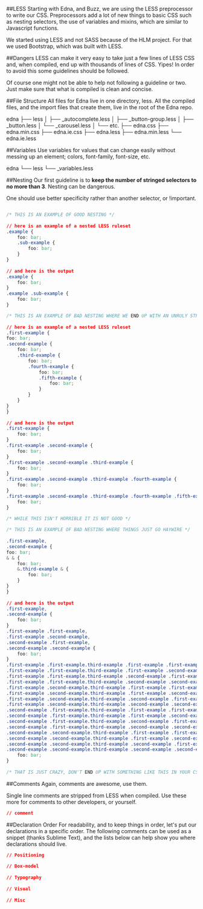 ##LESS
Starting with Edna, and Buzz, we are using the LESS preprocessor to write our CSS. Preprocessors add a lot of new things to basic CSS such as nesting selectors, the use of variables and mixins, which are similar to Javascript functions.

We started using LESS and not SASS because of the HLM project. For that we used Bootstrap, which was built with LESS.

##Dangers
LESS can make it very easy to take just a few lines of LESS CSS and, when compiled, end up with thousands of lines of CSS. Yipes! In order to avoid this some guidelines should be followed.

Of course one might not be able to help not following a guideline or two. Just make sure that what is compiled is clean and concise.

##File Structure
All files for Edna live in one directory, less. All the compiled files, and the import files that create them, live in the root of the Edna repo.

edna
├── less
│   ├── _autocomplete.less
│   ├── _button-group.less
│   ├── _button.less
│   └── _carousel.less
│   └── etc.
├── edna.css
├── edna.min.css
├── edna.ie.css
├── edna.less
├── edna.min.less
└── edna.ie.less

##Variables
Use variables for values that can change easily without messing up an element; colors, font-family, font-size, etc.

edna
└── less
└── _variables.less

##Nesting
Our first guideline is to **keep the number of stringed selectors to no more than 3**. Nesting can be dangerous.

One should use better specificity rather than another selector, or !important.

```CSS

/* THIS IS AN EXAMPLE OF GOOD NESTING */
 
// here is an example of a nested LESS ruleset
.example {
	foo: bar;
	.sub-example {
		foo: bar;
	}
}
 
// and here is the output
.example {
	foo: bar;
}
.example .sub-example {
	foo: bar;
}

```

```CSS
/* THIS IS AN EXAMPLE OF BAD NESTING WHERE WE END UP WITH AN UNRULY STRING OF SELECTORS */
 
// here is an example of a nested LESS ruleset
.first-example {
foo: bar;
.second-example {
	foo: bar;
	.third-example {
		foo: bar;
		.fourth-example {
			foo: bar;
			.fifth-example {
				foo: bar;
			}
		}
	}
}
}
 
// and here is the output
.first-example {
	foo: bar;
}
.first-example .second-example {
	foo: bar;
}
.first-example .second-example .third-example {
	foo: bar;
}
.first-example .second-example .third-example .fourth-example {
	foo: bar;
}
.first-example .second-example .third-example .fourth-example .fifth-example {
	foo: bar;
}
 
/* WHILE THIS ISN'T HORRIBLE IT IS NOT GOOD */
```

```CSS
/* THIS IS AN EXAMPLE OF BAD NESTING WHERE THINGS JUST GO HAYWIRE */
 
.first-example,
.second-example {
foo: bar;
& & {
	foo: bar;
	&.third-example & {
		foo: bar;
	}
}
}
 
// and here is the output
.first-example,
.second-example {
	foo: bar;
}
.first-example .first-example,
.first-example .second-example,
.second-example .first-example,
.second-example .second-example {
	foo: bar;
}
.first-example .first-example.third-example .first-example .first-example,
.first-example .first-example.third-example .first-example .second-example,
.first-example .first-example.third-example .second-example .first-example,
.first-example .first-example.third-example .second-example .second-example,
.first-example .second-example.third-example .first-example .first-example,
.first-example .second-example.third-example .first-example .second-example,
.first-example .second-example.third-example .second-example .first-example,
.first-example .second-example.third-example .second-example .second-example,
.second-example .first-example.third-example .first-example .first-example,
.second-example .first-example.third-example .first-example .second-example,
.second-example .first-example.third-example .second-example .first-example,
.second-example .first-example.third-example .second-example .second-example,
.second-example .second-example.third-example .first-example .first-example,
.second-example .second-example.third-example .first-example .second-example,
.second-example .second-example.third-example .second-example .first-example,
.second-example .second-example.third-example .second-example .second-example {
	foo: bar;
}
 
/* THAT IS JUST CRAZY, DON'T END UP WITH SOMETHING LIKE THIS IN YOUR CSS */
```


##Comments
Again, comments are awesome, use them.

Single line comments are stripped from LESS when compiled. Use these more for comments to other developers, or yourself.

```CSS
// comment
```

##Declaration Order
For readability, and to keep things in order, let's put our declarations in a specific order. The following comments can be used as a snippet (thanks Sublime Text), and the lists below can help show you where declarations should live.

```CSS
// Positioning
 
// Box-model
 
// Typography
 
// Visual
 
// Misc
```